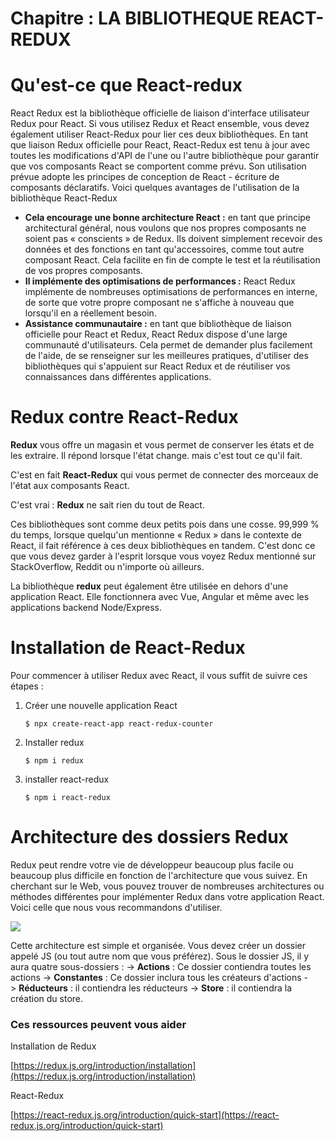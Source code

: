 # Chapitre : LA BIBLIOTHEQUE REACT-REDUX


# Qu'est-ce que React-redux

React Redux est la bibliothèque officielle de liaison d'interface utilisateur Redux pour React. Si vous utilisez Redux et React ensemble, vous devez également utiliser React-Redux pour lier ces deux bibliothèques.
En tant que liaison Redux officielle pour React, React-Redux est tenu à jour avec toutes les modifications d'API de l'une ou l'autre bibliothèque pour garantir que vos composants React se comportent comme prévu. Son utilisation prévue adopte les principes de conception de React - écriture de composants déclaratifs. Voici quelques avantages de l'utilisation de la bibliothèque React-Redux

* **Cela encourage une bonne architecture React :** en tant que principe architectural général, nous voulons que nos propres composants ne soient pas « conscients » de Redux. Ils doivent simplement recevoir des données et des fonctions en tant qu'accessoires, comme tout autre composant React. Cela facilite en fin de compte le test et la réutilisation de vos propres composants.
* **Il implémente des optimisations de performances :** React Redux implémente de nombreuses optimisations de performances en interne, de sorte que votre propre composant ne s'affiche à nouveau que lorsqu'il en a réellement besoin.
* **Assistance communautaire :** en tant que bibliothèque de liaison officielle pour React et Redux, React Redux dispose d'une large communauté d'utilisateurs. Cela permet de demander plus facilement de l'aide, de se renseigner sur les meilleures pratiques, d'utiliser des bibliothèques qui s'appuient sur React Redux et de réutiliser vos connaissances dans différentes applications.

# Redux contre React-Redux

**Redux** vous offre un magasin et vous permet de conserver les états et de les extraire. Il répond lorsque l'état change. mais c'est tout ce qu'il fait.

C'est en fait **React-Redux** qui vous permet de connecter des morceaux de l'état aux composants React.

C'est vrai : **Redux** ne sait rien du tout de React.

Ces bibliothèques sont comme deux petits pois dans une cosse. 99,999 % du temps, lorsque quelqu'un mentionne « Redux » dans le contexte de React, il fait référence à ces deux bibliothèques en tandem. C'est donc ce que vous devez garder à l'esprit lorsque vous voyez Redux mentionné sur StackOverflow, Reddit ou n'importe où ailleurs.

La bibliothèque **redux** peut également être utilisée en dehors d'une application React. Elle fonctionnera avec Vue, Angular et même avec les applications backend Node/Express.

# Installation de React-Redux

Pour commencer à utiliser Redux avec React, il vous suffit de suivre ces étapes :

1. Créer une nouvelle application React
   ```
   $ npx create-react-app react-redux-counter
   ```
2. Installer redux
   ```
   $ npm i redux
   ```
3. installer react-redux
   ```
   $ npm i react-redux
   ```

# Architecture des dossiers Redux

Redux peut rendre votre vie de développeur beaucoup plus facile ou beaucoup plus difficile en fonction de l'architecture que vous suivez.
En cherchant sur le Web, vous pouvez trouver de nombreuses architectures ou méthodes différentes pour implémenter Redux dans votre application React. Voici celle que nous vous recommandons d'utiliser.

![](https://i.imgur.com/kv7USWC.png)

Cette architecture est simple et organisée. Vous devez créer un dossier appelé JS (ou tout autre nom que vous préférez).
Sous le dossier JS, il y aura quatre sous-dossiers :
-> **Actions** : Ce dossier contiendra toutes les actions
-> **Constantes** : Ce dossier inclura tous les créateurs d'actions
-> **Réducteurs** : il contiendra les réducteurs
-> **Store** : il contiendra la création du store.

### Ces ressources peuvent vous aider

Installation de Redux

[https://redux.js.org/introduction/installation](https://redux.js.org/introduction/installation)

React-Redux

[https://react-redux.js.org/introduction/quick-start](https://react-redux.js.org/introduction/quick-start)
